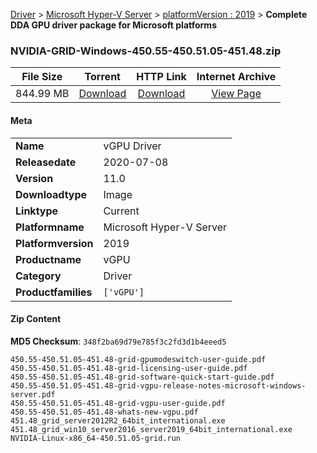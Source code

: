 
[Driver](/README.md)  >  [Microsoft Hyper-V Server](/index/Driver/Microsoft_Hyper-V_Server.md)  >  [platformVersion : 2019](/index/Driver/Microsoft_Hyper-V_Server/2019.md)  >  **Complete DDA GPU driver package for Microsoft platforms**


### NVIDIA-GRID-Windows-450.55-450.51.05-451.48.zip

| **File Size** | **Torrent**  | **HTTP Link** | **Internet Archive** |
|:-------------:|:------------:|:-------------:|:--------------------:|
| 844.99 MB |  [Download](https://archive.org/download/nvgpu_NVIDIA-GRID-Windows-450.55-450.51.05-451.48.zip/nvgpu_NVIDIA-GRID-Windows-450.55-450.51.05-451.48.zip_archive.torrent)       | [Download](https://archive.org/compress/nvgpu_NVIDIA-GRID-Windows-450.55-450.51.05-451.48.zip) | [View Page](https://archive.org/details/nvgpu_NVIDIA-GRID-Windows-450.55-450.51.05-451.48.zip)       |

#### Meta

<table>
<tr><td><strong>Name</strong></td><td>vGPU Driver</td></tr>
<tr><td><strong>Releasedate</strong></td><td>2020-07-08</td></tr>
<tr><td><strong>Version</strong></td><td>11.0</td></tr>
<tr><td><strong>Downloadtype</strong></td><td>Image</td></tr>
<tr><td><strong>Linktype</strong></td><td>Current</td></tr>
<tr><td><strong>Platformname</strong></td><td>Microsoft Hyper-V Server</td></tr>
<tr><td><strong>Platformversion</strong></td><td>2019</td></tr>
<tr><td><strong>Productname</strong></td><td>vGPU</td></tr>
<tr><td><strong>Category</strong></td><td>Driver</td></tr>
<tr><td><strong>Productfamilies</strong></td><td><code>['vGPU']</code></td></tr>
</table>

#### Zip Content

**MD5 Checksum**: `348f2ba69d79e785f3c2fd3d1b4eeed5`

```text
450.55-450.51.05-451.48-grid-gpumodeswitch-user-guide.pdf
450.55-450.51.05-451.48-grid-licensing-user-guide.pdf
450.55-450.51.05-451.48-grid-software-quick-start-guide.pdf
450.55-450.51.05-451.48-grid-vgpu-release-notes-microsoft-windows-server.pdf
450.55-450.51.05-451.48-grid-vgpu-user-guide.pdf
450.55-450.51.05-451.48-whats-new-vgpu.pdf
451.48_grid_server2012R2_64bit_international.exe
451.48_grid_win10_server2016_server2019_64bit_international.exe
NVIDIA-Linux-x86_64-450.51.05-grid.run
```